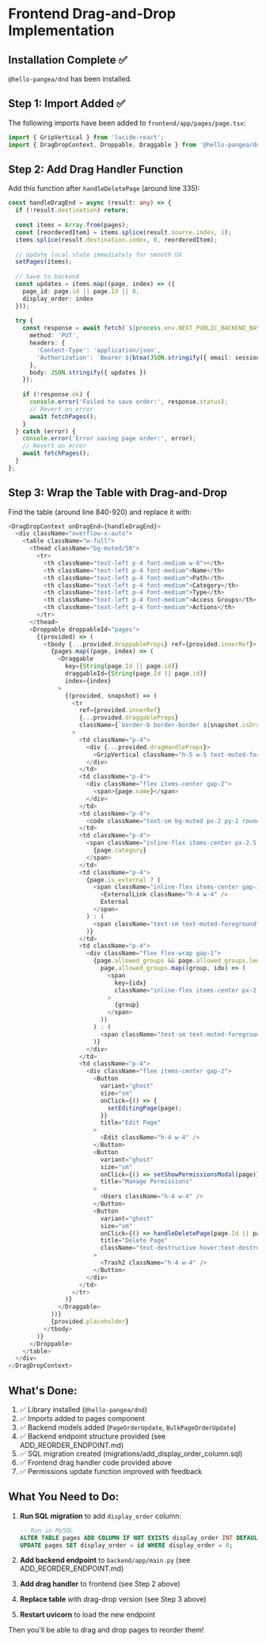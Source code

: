 # Frontend Drag-and-Drop Implementation

## Installation Complete ✅
`@hello-pangea/dnd` has been installed.

## Step 1: Import Added ✅
The following imports have been added to `frontend/app/pages/page.tsx`:
```typescript
import { GripVertical } from 'lucide-react';
import { DragDropContext, Droppable, Draggable } from '@hello-pangea/dnd';
```

## Step 2: Add Drag Handler Function

Add this function after `handleDeletePage` (around line 335):

```typescript
const handleDragEnd = async (result: any) => {
  if (!result.destination) return;
  
  const items = Array.from(pages);
  const [reorderedItem] = items.splice(result.source.index, 1);
  items.splice(result.destination.index, 0, reorderedItem);
  
  // Update local state immediately for smooth UX
  setPages(items);
  
  // Save to backend
  const updates = items.map((page, index) => ({
    page_id: page.id || page.Id || 0,
    display_order: index
  }));
  
  try {
    const response = await fetch(`${process.env.NEXT_PUBLIC_BACKEND_BASE_URL}/pages/reorder`, {
      method: 'PUT',
      headers: { 
        'Content-Type': 'application/json',
        'Authorization': `Bearer ${btoa(JSON.stringify({ email: session?.user?.email, authenticated: true }))}`
      },
      body: JSON.stringify({ updates })
    });
    
    if (!response.ok) {
      console.error('Failed to save order:', response.status);
      // Revert on error
      await fetchPages();
    }
  } catch (error) {
    console.error('Error saving page order:', error);
    // Revert on error
    await fetchPages();
  }
};
```

## Step 3: Wrap the Table with Drag-and-Drop

Find the table (around line 840-920) and replace it with:

```typescript
<DragDropContext onDragEnd={handleDragEnd}>
  <div className="overflow-x-auto">
    <table className="w-full">
      <thead className="bg-muted/50">
        <tr>
          <th className="text-left p-4 font-medium w-8"></th>
          <th className="text-left p-4 font-medium">Name</th>
          <th className="text-left p-4 font-medium">Path</th>
          <th className="text-left p-4 font-medium">Category</th>
          <th className="text-left p-4 font-medium">Type</th>
          <th className="text-left p-4 font-medium">Access Groups</th>
          <th className="text-left p-4 font-medium">Actions</th>
        </tr>
      </thead>
      <Droppable droppableId="pages">
        {(provided) => (
          <tbody {...provided.droppableProps} ref={provided.innerRef}>
            {pages.map((page, index) => (
              <Draggable 
                key={String(page.Id || page.id)} 
                draggableId={String(page.Id || page.id)} 
                index={index}
              >
                {(provided, snapshot) => (
                  <tr
                    ref={provided.innerRef}
                    {...provided.draggableProps}
                    className={`border-b border-border ${snapshot.isDragging ? 'bg-accent' : ''}`}
                  >
                    <td className="p-4">
                      <div {...provided.dragHandleProps}>
                        <GripVertical className="h-5 w-5 text-muted-foreground cursor-grab active:cursor-grabbing" />
                      </div>
                    </td>
                    <td className="p-4">
                      <div className="flex items-center gap-2">
                        <span>{page.name}</span>
                      </div>
                    </td>
                    <td className="p-4">
                      <code className="text-sm bg-muted px-2 py-1 rounded">{page.path}</code>
                    </td>
                    <td className="p-4">
                      <span className="inline-flex items-center px-2.5 py-0.5 rounded-full text-xs font-medium bg-primary/10 text-primary">
                        {page.category}
                      </span>
                    </td>
                    <td className="p-4">
                      {page.is_external ? (
                        <span className="inline-flex items-center gap-1 text-sm text-muted-foreground">
                          <ExternalLink className="h-4 w-4" />
                          External
                        </span>
                      ) : (
                        <span className="text-sm text-muted-foreground">Internal</span>
                      )}
                    </td>
                    <td className="p-4">
                      <div className="flex flex-wrap gap-1">
                        {page.allowed_groups && page.allowed_groups.length > 0 ? (
                          page.allowed_groups.map((group, idx) => (
                            <span
                              key={idx}
                              className="inline-flex items-center px-2 py-1 rounded-md text-xs font-medium bg-accent text-accent-foreground"
                            >
                              {group}
                            </span>
                          ))
                        ) : (
                          <span className="text-sm text-muted-foreground italic">No groups assigned</span>
                        )}
                      </div>
                    </td>
                    <td className="p-4">
                      <div className="flex items-center gap-2">
                        <Button
                          variant="ghost"
                          size="sm"
                          onClick={() => {
                            setEditingPage(page);
                          }}
                          title="Edit Page"
                        >
                          <Edit className="h-4 w-4" />
                        </Button>
                        <Button
                          variant="ghost"
                          size="sm"
                          onClick={() => setShowPermissionsModal(page)}
                          title="Manage Permissions"
                        >
                          <Users className="h-4 w-4" />
                        </Button>
                        <Button
                          variant="ghost"
                          size="sm"
                          onClick={() => handleDeletePage(page.Id || page.id || 0)}
                          title="Delete Page"
                          className="text-destructive hover:text-destructive"
                        >
                          <Trash2 className="h-4 w-4" />
                        </Button>
                      </div>
                    </td>
                  </tr>
                )}
              </Draggable>
            ))}
            {provided.placeholder}
          </tbody>
        )}
      </Droppable>
    </table>
  </div>
</DragDropContext>
```

## What's Done:

1. ✅ Library installed (`@hello-pangea/dnd`)
2. ✅ Imports added to pages component
3. ✅ Backend models added (`PageOrderUpdate`, `BulkPageOrderUpdate`)
4. ✅ Backend endpoint structure provided (see ADD_REORDER_ENDPOINT.md)
5. ✅ SQL migration created (migrations/add_display_order_column.sql)
6. ✅ Frontend drag handler code provided above
7. ✅ Permissions update function improved with feedback

## What You Need to Do:

1. **Run SQL migration** to add `display_order` column:
   ```sql
   -- Run in MySQL
   ALTER TABLE pages ADD COLUMN IF NOT EXISTS display_order INT DEFAULT 0;
   UPDATE pages SET display_order = id WHERE display_order = 0;
   ```

2. **Add backend endpoint** to `backend/app/main.py` (see ADD_REORDER_ENDPOINT.md)

3. **Add drag handler** to frontend (see Step 2 above)

4. **Replace table** with drag-drop version (see Step 3 above)

5. **Restart uvicorn** to load the new endpoint

Then you'll be able to drag and drop pages to reorder them!
